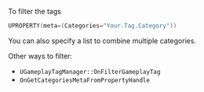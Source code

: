 
To filter the tags
```c++
UPROPERTY(meta=(Categories="Your.Tag.Category"))
```
You can also specify a list to combine multiple categories.

Other ways to filter:
- `UGameplayTagManager::OnFilterGameplayTag`
- `OnGetCategoriesMetaFromPropertyHandle`
